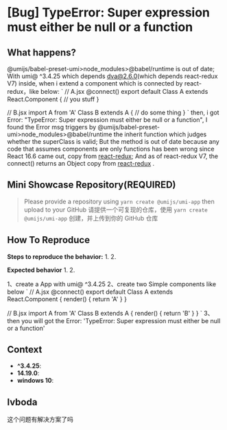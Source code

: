 # [Bug] TypeError: Super expression must either be null or a function

<!--
⚠️ ⚠️ ⚠️ 注意：讨论和提问请到讨论区（https://github.com/umijs/umi/discussions），否则会被直接关掉。 ⚠️ ⚠️ ⚠️
-->
<!--
感谢您向我们反馈问题，为了高效的解决问题，我们期望你能提供以下信息：
-->

## What happens?

@umijs/babel-preset-umi>node_modules>@babel/runtime is out of date;
With umi@ ^3.4.25 which depends dva@2.6.0(which depends react-redux V7) inside, when i extend a component which is connected by react-redux，like below:
`
// A.jsx
@connect()
export default Class A extends React.Component {
// you stuff
}

// B.jsx
import A from 'A'
Class B extends A {
// do some thing
}
`
then, i got Error: "TypeError: Super expression must either be null or a function",
I found the Error msg triggers by @umijs/babel-preset-umi>node_modules>@babel/runtime the inherit function which judges whether the superClass is valid;
But the method is out of date because any code that assumes components are only functions has been wrong since React 16.6 came out, copy from [react-redux](https://github.com/reduxjs/react-redux/issues/1300#issuecomment-498721541);
And as of react-redux V7, the connect() returns an Object copy from [react-redux](https://github.com/reduxjs/react-redux/issues/1300#issuecomment-498043137) .

## Mini Showcase Repository(REQUIRED)

> Please provide a repository using `yarn create @umijs/umi-app` then upload to your GitHub 请提供一个可复现的仓库，使用 `yarn create @umijs/umi-app` 创建，并上传到你的 GitHub 仓库

<!-- 为节约大家的时间，无复现步骤的 ISSUE 会被关闭，提供之后再 REOPEN -->
<!-- https://github.com/YOUR_REPOSITORY_URL -->

## How To Reproduce

**Steps to reproduce the behavior:** 1. 2.

**Expected behavior** 1. 2.

1、create a App with umi@ ^3.4.25
2、create two Simple components like below
`
// A.jsx
@connect()
export default Class A extends React.Component {
render() {
return 'A'
}
}

// B.jsx
import A from 'A'
Class B extends A {
render() {
return 'B'
}
}
`
3、then you will got the Error: 'TypeError: Super expression must either be null or a function'

## Context

- **^3.4.25**:
- **14.19.0**:
- **windows 10**:

## lvboda

这个问题有解决方案了吗
